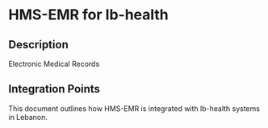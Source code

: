 # HMS-EMR for lb-health

## Description

Electronic Medical Records

## Integration Points

This document outlines how HMS-EMR is integrated with lb-health systems in Lebanon.
